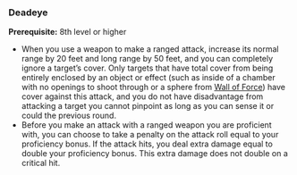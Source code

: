### Deadeye

**Prerequisite:**
8th level or higher

- When you use a weapon to make a ranged attack, increase its normal range by 20 feet and long range by 50 feet, and you can completely ignore a target’s cover.
  Only targets that have total cover from being entirely enclosed by an object or effect (such as inside of a chamber with no openings to shoot through or a sphere from [Wall of Force](#Wall_of_Force_wall_of_force)) have cover against this attack, and you do not have disadvantage from attacking a target you cannot pinpoint as long as you can sense it or could the previous round.
- Before you make an attack with a ranged weapon you are proficient with, you can choose to take a penalty on the attack roll equal to your proficiency bonus.
  If the attack hits, you deal extra damage equal to double your proficiency bonus.
  This extra damage does not double on a critical hit.
